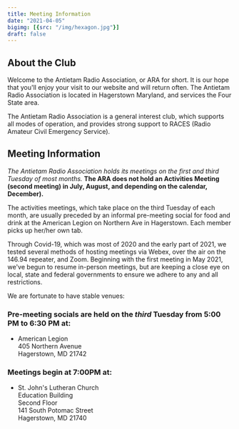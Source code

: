 ```yaml
---
title: Meeting Information
date: "2021-04-05"
bigimg: [{src: "/img/hexagon.jpg"}]
draft: false
---
```


## About the Club  
Welcome to the Antietam Radio Association, or ARA for short.  It is our hope that you'll enjoy your visit to our website and will return often.  The Antietam Radio Association is located in Hagerstown Maryland, and services the Four State area.  

The Antietam Radio Association is a general interest club, which supports all modes of operation, and provides strong support to RACES (Radio Amateur Civil Emergency Service).  

## Meeting Information
*The Antietam Radio Association holds its meetings on the first and third Tuesday of most months.* **The ARA does not hold an Activities Meeting (second meeting) in July, August, and depending on the calendar, December).**

The activities meetings, which take place on the third Tuesday of each month, are usually preceded by an informal pre-meeting social for food and drink at the American Legion on Northern Ave in Hagerstown. Each member picks up her/her own tab. 

Through Covid-19, which was most of 2020 and the early part of 2021, we tested several methods of hosting meetings via Webex, over the air on the 146.94 repeater, and Zoom.  Beginning with the first meeting in May 2021, we've begun to resume in-person meetings, but are keeping a close eye on local, state and federal governments to ensure we adhere to any and all restrictions. 

We are fortunate to have stable venues:

### Pre-meeting socials are held on the *third* Tuesday from 5:00 PM to 6:30 PM at:
- American Legion  
  405 Northern Avenue  
  Hagerstown, MD 21742 

### Meetings begin at 7:00PM at:
- St. John's Lutheran Church  
  Education Building  
  Second Floor  
  141 South Potomac Street  
  Hagerstown, MD 21740  

 
